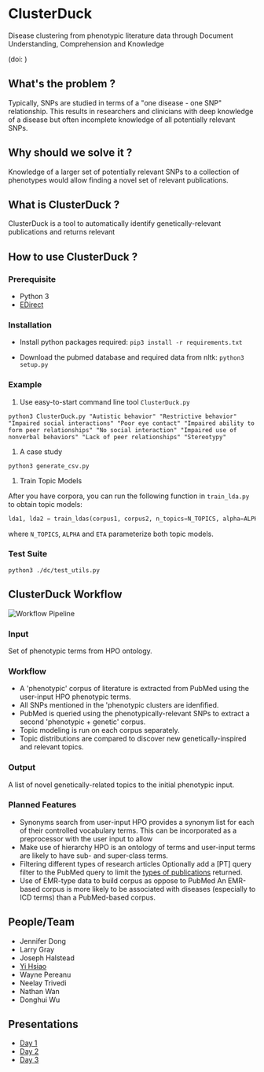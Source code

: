 # ClusterDuck

Disease clustering from phenotypic literature data through Document Understanding, Comprehension and Knowledge

(doi: )

## What's the problem ?

Typically, SNPs are studied in terms of a "one disease - one SNP" relationship. This results in researchers and clinicians with deep knowledge of a disease but often incomplete knowledge of all potentially relevant SNPs.

## Why should we solve it ?

Knowledge of a larger set of potentially relevant SNPs to a collection of phenotypes would allow finding a novel set of relevant publications. 

## What is ClusterDuck ?

ClusterDuck is a tool to automatically identify genetically-relevant publications and returns relevant

## How to use ClusterDuck ?

### Prerequisite

- Python 3
- [EDirect](https://dataguide.nlm.nih.gov/edirect/install.html)

### Installation

- Install python packages required: `pip3 install -r requirements.txt`

- Download the pubmed database and required data from nltk: `python3 setup.py`

### Example

1. Use easy-to-start command line tool `ClusterDuck.py`

``` shell
python3 ClusterDuck.py "Autistic behavior" "Restrictive behavior" "Impaired social interactions" "Poor eye contact" "Impaired ability to form peer relationships" "No social interaction" "Impaired use of nonverbal behaviors" "Lack of peer relationships" "Stereotypy"
```

1. A case study

`python3 generate_csv.py`

1. Train Topic Models

After you have corpora, you can run the following function in `train_lda.py` to obtain topic models:

``` python
lda1, lda2 = train_ldas(corpus1, corpus2, n_topics=N_TOPICS, alpha=ALPHA, eta=ETA)
```

where `N_TOPICS`, `ALPHA` and `ETA` parameterize both topic models.

### Test Suite

`python3 ./dc/test_utils.py`

## ClusterDuck Workflow

![Workflow Pipeline](https://github.com/NCBI-Hackathons/DiseaseClusters/blob/master/assets/pipeline.png "Workflow Pipeline")

### Input

Set of phenotypic terms from HPO ontology.

### Workflow

- A 'phenotypic' corpus of literature is extracted from PubMed using the user-input HPO phenotypic terms.
- All SNPs mentioned in the 'phenotypic clusters are idenfified.
- PubMed is queried using the phenotypically-relevant SNPs to extract a second 'phenotypic + genetic' corpus.
- Topic modeling is run on each corpus separately.
- Topic distributions are compared to discover new genetically-inspired and relevant topics.

### Output

A list of novel genetically-related topics to the initial phenotypic input.

### Planned Features

- Synonyms search from user-input
   HPO provides a synonym list for each of their controlled vocabulary terms. This can be incorporated as a preprocessor with the user input to allow
- Make use of hierarchy
   HPO is an ontology of terms and user-input terms are likely to have sub- and super-class terms.
- Filtering different types of research articles
   Optionally add a [PT] query filter to the PubMed query to limit the [types of publications](https://www.ncbi.nlm.nih.gov/books/NBK3827/table/pubmedhelp.T.publication_types/?report=objectonly) returned.
- Use of EMR-type data to build corpus as oppose to PubMed
   An EMR-based corpus is more likely to be associated with diseases (especially to ICD terms) than a PubMed-based corpus.

## People/Team

- Jennifer Dong
- Larry Gray
- Joseph Halstead
- [Yi Hsiao](https://github.com/hsiaoyi0504/)
- Wayne Pereanu
- Neelay Trivedi
- Nathan Wan
- Donghui Wu

## Presentations

- [Day 1](https://docs.google.com/presentation/d/1OeYWhXnbjgy0pLFU8URxye0xEFQdAGDFmN038SomnbU/edit?usp=sharing)
- [Day 2](https://docs.google.com/presentation/d/1Dgd9E-IKHj1mSZOfUHR4GfukmkeYuXqyeWCGdBRG6Lg/edit?usp=sharing)
- [Day 3](https://docs.google.com/presentation/d/1SNmItG8LKNOiSrJ1Y0qmh6G3opbJRIK7yz1YaFBS6m4/edit?usp=sharing)
